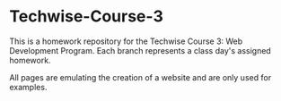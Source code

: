 # Techwise-Course-3

This is a homework repository for the Techwise Course 3: Web Development Program.
Each branch represents a class day's assigned homework.

All pages are emulating the creation of a website and are only used for examples.